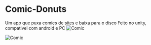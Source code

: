 # Comic-Donuts

Um app que puxa comics de sites e baixa para o disco
Feito no unity, compativel com android e PC
![Comic](https://i.imgur.com/KQy2VFt.png)

![Comic](https://i.imgur.com/mpeHMF0.png)
